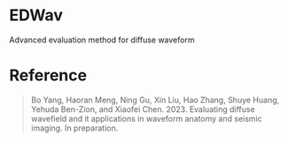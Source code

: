 # EDWav
Advanced evaluation method for diffuse waveform

# **Reference**
> Bo Yang, Haoran Meng, Ning Gu, Xin Liu, Hao Zhang, Shuye Huang, Yehuda Ben-Zion, and Xiaofei Chen. 2023. Evaluating diffuse wavefield and it applications in waveform anatomy and seismic imaging. In preparation.
